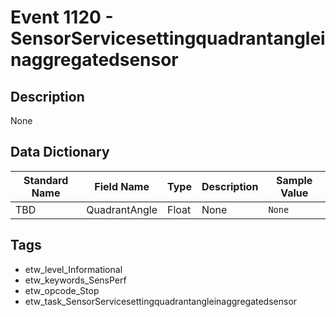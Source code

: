 # Event 1120 - SensorServicesettingquadrantangleinaggregatedsensor

## Description
None

## Data Dictionary
|Standard Name|Field Name|Type|Description|Sample Value|
|---|---|---|---|---|
|TBD|QuadrantAngle|Float|None|`None`|

## Tags
* etw_level_Informational
* etw_keywords_SensPerf
* etw_opcode_Stop
* etw_task_SensorServicesettingquadrantangleinaggregatedsensor